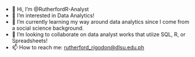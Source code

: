 - 👋 Hi, I’m @RutherfordR-Analyst
- 👀 I’m interested in Data Analytics!
- 🌱 I’m currently learning my way around data analytics since I come from a social science background.
- 💞️ I’m looking to collaborate on data analyst works that utiize SQL, R, or Spreadsheets!
- 📫 How to reach me: rutherford_rigodon@dlsu.edu.ph

<!---
RutherfordR-Analyst/RutherfordR-Analyst is a ✨ special ✨ repository because its `README.md` (this file) appears on your GitHub profile.
You can click the Preview link to take a look at your changes.
--->
